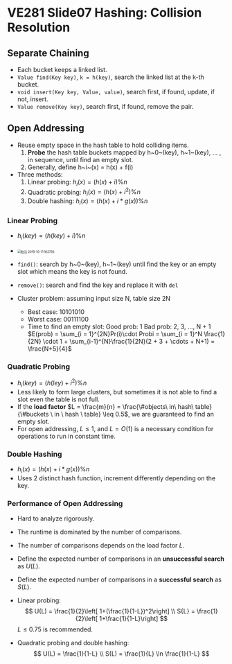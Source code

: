 # VE281 Slide07 Hashing: Collision Resolution

## Separate Chaining

* Each bucket keeps a linked list.
* `Value find(Key key)`, `k = h(key)`, search the linked list at the k-th bucket.
* `void insert(Key key, Value, value)`, search first, if found, update, if not, insert.
* `Value remove(Key key)`, search first, if found, remove the pair.

## Open Addressing

* Reuse empty space in the hash table to hold colliding items.
  1. **Probe** the hash table buckets mapped by h~0~(key), h~1~(key), ... , in sequence, until find an empty slot.
  2. Generally, define h~i~(x) = h(x) + f(i)
* Three methods:
  1. Linear probing: $h_i (x) = (h(x) + i) \% n$
  2. Quadratic probing: $h_i(x) = (h(x)+i^2)\%n$
  3. Double hashing: $h_i(x) = (h(x) + i * g(x)) \% n$



### Linear Probing

* $h_i(key) = (h(key) + i) \% n$
* <img src="C:%5CUsers%5CTP%5CDownloads%5CTypora%20Notes%5CVE281%5CSlide%5CVE281%20Slide07%20Hashing%20Collision%20Resolution.assets%5C%E6%89%B9%E6%B3%A8%202019-10-11%20162735.png" alt="批注 2019-10-11 162735" style="zoom:50%;" />

* `find()`: search by h~0~(key), h~1~(key) until find the key or an empty slot which means the key is not found.
* `remove()`: search and find the key and replace it with `del`
* Cluster problem: assuming input size N, table size 2N
  * Best case: 10101010
  * Worst case: 00111100
  * Time to find an empty slot:
    Good prob: 1
    Bad prob: 2, 3, ..., N + 1
    $E(prob) = \sum_{i = 1}^{2N}Pr(i)\cdot Probi = \sum_{i = 1}^N \frac{1}{2N} \cdot 1 + \sum_{i-1}^{N}\frac{1}{2N}(2 + 3 + \cdots + N+1) = \frac{N+5}{4}$

### Quadratic Probing

* $h_i(key) = (h(ley)+i^2)\%n$
* Less likely to form large clusters, but sometimes it is not able to find a slot even the table is not full.
* If the **load factor** $L = \frac{m}{n} = \frac{\#objects\ in\ hash\ table}{\#buckets \ in \ hash \ table} \leq 0.5$, we are guaranteed to find an empty slot.
* For open addressing, $L \leq 1$, and $L = O(1)$ is a necessary condition for operations to run in constant time.

### Double Hashing

* $h_i(x) = (h(x) + i*g(x)) \% n$
* Uses 2 distinct hash function, increment differently depending on the key.

### Performance of Open Addressing

* Hard to analyze rigorously.

* The runtime is dominated by the number of comparisons.

* The number of comparisons depends on the load factor $L$.

* Define the expected number of comparisons in an **unsuccessful search** as $U(L)$.

* Define the expected number of comparisons in a **successful search** as $S(L)$.

* Linear probing: 
  $$
  U(L) = \frac{1}{2}\left[ 1+(\frac{1}{1-L})^2\right] \\
  S{L} = \frac{1}{2}\left[ 1+\frac{1}{1-L}\right]
  $$
  $L \leq 0.75$ is recommended.

* Quadratic probing and double hashing:
  $$
  U(L) = \frac{1}{1-L} \\
  S(L) = \frac{1}{L} \ln \frac{1}{1-L}
  $$
  